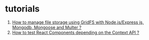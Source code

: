 # tutorials

1. [How to manage file storage using GridFS with Node.js/Express js, Mongodb, Mongoose and Multer ?](https://github.com/mamadou-niakate/tutorials/tree/nodejs-gridfs-tutorial)
2. [How to test React Components depending on the Context API ?](https://github.com/mamadou-niakate/tutorials/tree/testing-context-provider-components)
